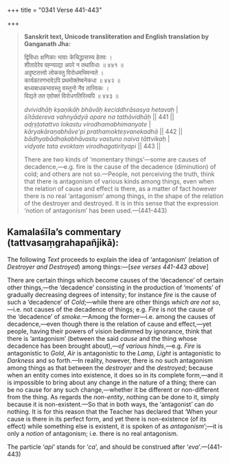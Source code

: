 +++
title = "0341 Verse 441-443"

+++
> **Sanskrit text, Unicode transliteration and English translation by Ganganath Jha:** 
>
> द्विविधाः क्षणिकाः भावाः केचिद्ध्रासस्य हेतवः ।  
> शीतादेरेव वह्न्याद्या अपरे न तथाविधाः ॥ ४४१ ॥  
> अदृष्टतत्त्वो लोकस्तु विरोधमभिमन्यते ।  
> कार्यकारणभावेऽपि प्रथमोक्तेष्वनेकधा ॥ ४४२ ॥  
> बाध्यबाधकभावस्तु वस्तुनो नैव तात्त्विकः ।  
> विद्यते तत एवोक्तं विरोधगतिरित्यपि ॥ ४४३ ॥ 
>
> *dvividhāḥ kṣaṇikāḥ bhāvāḥ keciddhrāsasya hetavaḥ* \|  
> *śītādereva vahnyādyā apare na tathāvidhāḥ* \|\| 441 \|\|  
> *adṛṣṭatattvo lokastu virodhamabhimanyate* \|  
> *kāryakāraṇabhāve'pi prathamokteṣvanekadhā* \|\| 442 \|\|  
> *bādhyabādhakabhāvastu vastuno naiva tāttvikaḥ* \|  
> *vidyate tata evoktaṃ virodhagatirityapi* \|\| 443 \|\| 
>
> There are two kinds of ‘momentary things’—some are causes of decadence,—e.g. fire is the cause of the decadence (diminution) of cold; and others are not so.—People, not perceiving the truth, think that there is antagonism of various kinds among things, even when the relation of cause and effect is there, as a matter of fact however there is no real ‘antagonism’ among things, in the shape of the relation of the destroyer and destroyed. It is in this sense that the expression ‘notion of antagonism’ has been used.—(441-443)



## Kamalaśīla’s commentary (tattvasaṃgrahapañjikā):

The following *Text* proceeds to explain the idea of ‘antagonism’ (relation of *Destroyer and Destroyed*) among things:—[*see verses 441-443 above*]

There are certain things which become causes of the ‘decadence’ of certain other things,—the ‘decadence’ consisting in the production of ‘moments’ of gradually decreasing degrees of intensity; for instance *fire* is the cause of such a ‘decadence’ of *Cold*;—while there are other things *which are not so*,—i.e. not causes of the decadence of things; e.g. *Fire* is not the cause of the ‘decadence’ of *smoke*.—Among the former—i.e. among the causes of decadence,—even though there is the relation of cause and effect,—yet people, having their powers of vision bedimmed by ignorance, think that there is ‘antagonism’ (between the said *cause* and the thing whose decadence has been brought about),—*of various hinds*,—e.g. *Fire* is antagonistic to *Gold*, *Air* is antagonistic to the *Lamp, Light* is antagonistic to *Darkness* and so forth.—In reality, however, there is no such antagonism among things as that between the *destroyer* and the *destroyed*; because when an entity comes into existence, it does so in its complete form,—and it is impossible to bring about any change in the nature of a thing; there can be no cause for any such change,—whether it be different or non-different from the thing. As regards the *non-entity*, nothing can be done to it, simply because it is non-existent.—So that in both ways, the ‘antagonist’ can do nothing. It is for this reason that the Teacher has declared that ‘When your cause is there in its perfect form, and yet there is non-existence (of its effect) while something else is existent, it is spoken of as *antagonism*’;—it is only a *notion* of antagonism; i.e. there is no real antagonism.

The particle ‘*api*’ stands for ‘*ca*’, and should be construed after ‘*eva*’.—(441-443)


